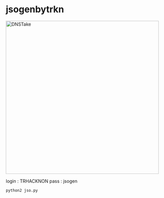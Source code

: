 # jsogenbytrkn
<img src="https://user-images.githubusercontent.com/25837540/131214165-06cb74c3-2754-48a6-a13d-bfcf592e646a.png" width="480" alt="DNSTake" title="DNSTake">

login : TRHACKNON
pass : jsogen
```
python2 jso.py
```
